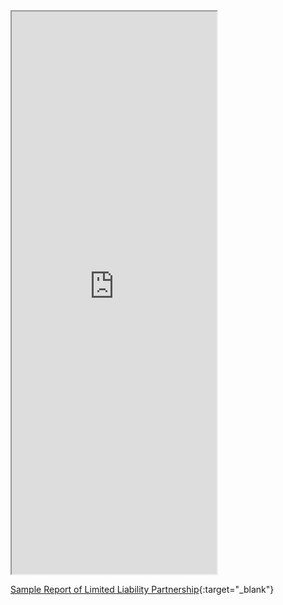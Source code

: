 <iframe type="application/x-google-chrome-pdf" original-url="https://www.ssm.com.my/Pages/Product/PDF/profil_perniagaan.pdf" src="https://ampunkboyx.github.io/SSM-Middleware-Mkdocs/Documents/Profile%20Webservice/Sample%20Report/LLP/LLP.pdf" background-color="#F0188E" javascript="allow" full-frame pdf-viewer-update-enabled width="65%" height="900"></iframe>

[Sample Report of Limited Liability Partnership](https://ampunkboyx.github.io/SSM-Middleware-Mkdocs/Documents/Profile%20Webservice/Sample%20Report/LLP/LLP.pdf){:target="\_blank"}